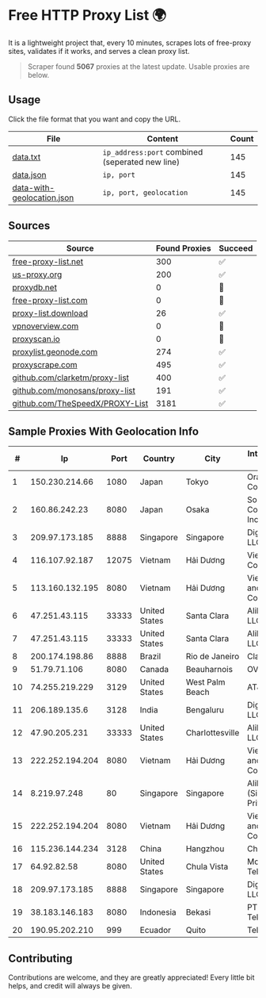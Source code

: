 
# Free HTTP Proxy List 🌍

It is a lightweight project that, every 10 minutes, scrapes lots of free-proxy sites, validates if it works, and serves a clean proxy list.


> Scraper found **5067** proxies at the latest update. Usable proxies are below.

## Usage

Click the file format that you want and copy the URL.


|File|Content|Count|
|----|-------|-----|
|[data.txt](https://raw.githubusercontent.com/themiralay/Proxy-List-World/master/data.txt)|`ip_address:port` combined (seperated new line)|145|
|[data.json](https://raw.githubusercontent.com/themiralay/Proxy-List-World/master/data.json)|`ip, port`|145|
|[data-with-geolocation.json](https://raw.githubusercontent.com/themiralay/Proxy-List-World/master/data-with-geolocation.json)|`ip, port, geolocation`|145|

## Sources

|Source|Found Proxies|Succeed|
|------|-------------|-------|
|[free-proxy-list.net](https://free-proxy-list.net)|300|✅|
|[us-proxy.org](https://www.us-proxy.org)|200|✅|
|[proxydb.net](http://proxydb.net)|0|🚫|
|[free-proxy-list.com](https://free-proxy-list.com/?page=&port=&type%5B%5D=http&type%5B%5D=https&up_time=0&search=Search)|0|🚫|
|[proxy-list.download](https://www.proxy-list.download/HTTP)|26|✅|
|[vpnoverview.com](https://vpnoverview.com/privacy/anonymous-browsing/free-proxy-servers)|0|🚫|
|[proxyscan.io](https://www.proxyscan.io)|0|🚫|
|[proxylist.geonode.com](https://proxylist.geonode.com/api/proxy-list?limit=300&page=1&sort_by=lastChecked&sort_type=desc&protocols=http,https)|274|✅|
|[proxyscrape.com](https://api.proxyscrape.com/v2/?request=displayproxies&protocol=http&timeout=10000&country=all&ssl=all&anonymity=all)|495|✅|
|[github.com/clarketm/proxy-list](https://raw.githubusercontent.com/clarketm/proxy-list/master/proxy-list-raw.txt)|400|✅|
|[github.com/monosans/proxy-list](https://raw.githubusercontent.com/monosans/proxy-list/main/proxies/http.txt)|191|✅|
|[github.com/TheSpeedX/PROXY-List](https://raw.githubusercontent.com/TheSpeedX/PROXY-List/master/http.txt)|3181|✅|


## Sample Proxies With Geolocation Info

|#|Ip|Port|Country|City|Internet Service Provider|
|-|--|----|-------|----|-------------------------|
|1|150.230.214.66|1080|Japan|Tokyo|Oracle Corporation|
|2|160.86.242.23|8080|Japan|Osaka|Sony Network Communications Inc|
|3|209.97.173.185|8888|Singapore|Singapore|DigitalOcean, LLC|
|4|116.107.92.187|12075|Vietnam|Hải Dương|Viettel Corporation|
|5|113.160.132.195|8080|Vietnam|Hải Dương|VietNam Post and Telecom Corporation|
|6|47.251.43.115|33333|United States|Santa Clara|Alibaba Cloud LLC|
|7|47.251.43.115|33333|United States|Santa Clara|Alibaba Cloud LLC|
|8|200.174.198.86|8888|Brazil|Rio de Janeiro|Claro S.A|
|9|51.79.71.106|8080|Canada|Beauharnois|OVH SAS|
|10|74.255.219.229|3129|United States|West Palm Beach|AT&T Corp.|
|11|206.189.135.6|3128|India|Bengaluru|DigitalOcean, LLC|
|12|47.90.205.231|33333|United States|Charlottesville|Alibaba.com LLC|
|13|222.252.194.204|8080|Vietnam|Hải Dương|VietNam Post and Telecom Corporation|
|14|8.219.97.248|80|Singapore|Singapore|Alibaba Cloud (Singapore) Private Limited|
|15|222.252.194.204|8080|Vietnam|Hải Dương|VietNam Post and Telecom Corporation|
|16|115.236.144.234|3128|China|Hangzhou|Chinanet|
|17|64.92.82.58|8080|United States|Chula Vista|Momentum Telecom, Inc.|
|18|209.97.173.185|8888|Singapore|Singapore|DigitalOcean, LLC|
|19|38.183.146.183|8080|Indonesia|Bekasi|PT Ikhlas Cipta Teknologi|
|20|190.95.202.210|999|Ecuador|Quito|Telconet S.A|



## Contributing

Contributions are welcome, and they are greatly appreciated! Every
little bit helps, and credit will always be given.

